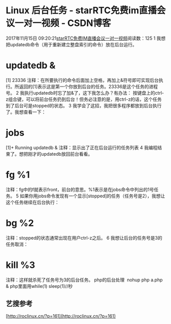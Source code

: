 # Linux 后台任务 - starRTC免费im直播会议一对一视频 - CSDN博客
2017年11月15日 09:20:21[starRTC免费IM直播会议一对一视频](https://me.csdn.net/elesos)阅读数：125
1 我想把updatedb命令（用于重新建立整盘索引的命令）放在后台运行。
# updatedb &
[1] 23336
注释：在所要执行的命令后面加上空格，再加上&符号即可实现后台执行。所返回的[1]表示这是第一个你放到后台的任务。23336是这个任务的进程号。
2 我执行updatedb时忘了加&了，这下我怎么办？有办法：
按键盘上的ctrl-z组合键，可以将前台任务扔到后台！但务必注意的是，用ctrl-z的话，这个任务到了后台可是stopped的状态。
3 我学会了这招，我把很多程序都放到后台执行了。我想查看一下：
# jobs
[1]+  Running                 updatedb &
注释：显示出了正在后台运行的任务列表
4 我编程结束了。想把刚才的updatedb放回前台看看。
# fg %1
注释：fg中的f就表示front，前台的意思。%1表示是在jobs命令中列出的1号任务。
5 如果你用jobs命令发现有一个显示[stopped]的任务（任务号是2），我想让这个任务继续在后台执行：
# bg %2
注释：stopped的状态通常出现在用户ctrl-z之后。
6 我想让后台的任务号是3的任务取消：
# kill %3
注释：这样就杀死了任务号为3的后台任务。
php的后台处理 
nohup php a.php &
php里面用while(1) sleep(1)//秒
## 艺搜参考
[http://roclinux.cn/?p=161](http://roclinux.cn/?p=161)
